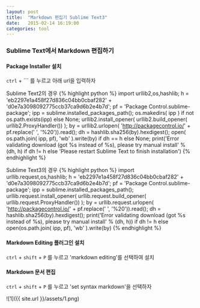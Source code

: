 ```yaml
---
layout: post
title:  "Markdown 편집기 Sublime Text3"
date:   2015-02-14 16:19:00
categories: tool
---
```


### Sublime Text에서 Markdown 편집하기


#### Package Installer 설치
`ctrl` + `\`` 를 누르고 아래 url을 입력하자

Sublime Text2의 경우
{% highlight python %}
import urllib2,os,hashlib; h = 'eb2297e1a458f27d836c04bb0cbaf282' + 'd0e7a3098092775ccb37ca9d6b2e4b7d'; pf = 'Package Control.sublime-package'; ipp = sublime.installed_packages_path(); os.makedirs( ipp ) if not os.path.exists(ipp) else None; urllib2.install_opener( urllib2.build_opener( urllib2.ProxyHandler()) ); by = urllib2.urlopen( 'http://packagecontrol.io/' + pf.replace(' ', '%20')).read(); dh = hashlib.sha256(by).hexdigest(); open( os.path.join( ipp, pf), 'wb' ).write(by) if dh == h else None; print('Error validating download (got %s instead of %s), please try manual install' % (dh, h) if dh != h else 'Please restart Sublime Text to finish installation')
{% endhighlight %}

Sublime Text3의 경우
{% highlight python %}
import urllib.request,os,hashlib; h = 'eb2297e1a458f27d836c04bb0cbaf282' + 'd0e7a3098092775ccb37ca9d6b2e4b7d'; pf = 'Package Control.sublime-package'; ipp = sublime.installed_packages_path(); urllib.request.install_opener( urllib.request.build_opener( urllib.request.ProxyHandler()) ); by = urllib.request.urlopen( 'http://packagecontrol.io/' + pf.replace(' ', '%20')).read(); dh = hashlib.sha256(by).hexdigest(); print('Error validating download (got %s instead of %s), please try manual install' % (dh, h)) if dh != h else open(os.path.join( ipp, pf), 'wb' ).write(by)
{% endhighlight %}

#### Markdown Editing 플러그인 설치
`ctrl` + `shift` + `P` 를 누르고 'markdown editing'를 선택하여 설치

#### Markdown 문서 편집
`ctrl` + `shift` + `P` 를 누르고 'set syntax markdown'을 선택하자


![1]({{ site.url }}/assets/1.png)